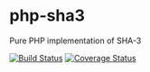 # php-sha3
Pure PHP implementation of SHA-3 


[![Build Status](https://img.shields.io/travis/0xbb/php-sha3/master.svg?style=flat-square)](https://travis-ci.org/0xbb/sha3)
[![Coverage Status](https://coveralls.io/repos/0xbb/php-sha3/badge.svg?branch=master&service=github)](https://coveralls.io/github/0xbb/php-sha3?branch=master)
